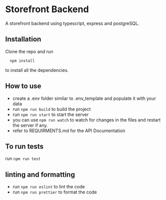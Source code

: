 # Storefront Backend
A storefront backend using typescript, express and postgreSQL.

## Installation
Clone the repo and run 
```
  npm install
```
to install all the dependencies. 

## How to use
- create a .env folder similar to .env_template and populate it with your data
- run ``` npm run build ``` to build the project
- run ``` npm run start ``` to start the server
- you can use ``` npm run watch ``` to watch for changes in the files and restart the server if any.
- refer to REQUIRMENTS.md for the API Documentation



## To run tests
run ``` npm run test ```

## linting and formatting

- run ``` npm run eslint ``` to lint the code
- run ``` npm run prettier ``` to format the code

